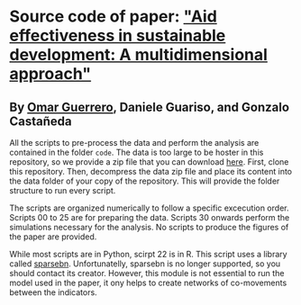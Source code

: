 # Source code of paper: ["Aid effectiveness in sustainable development: A multidimensional approach"](https://doi.org/10.1016/j.worlddev.2023.106256)

## By [Omar Guerrero](https://oguerr.com), Daniele Guariso, and Gonzalo Castañeda

All the scripts to pre-process the data and perform the analysis are contained in the folder `code`. The data is too large to be hoster in this repository, so we provide a zip file that you can download [here](https://www.dropbox.com/scl/fo/4kg6svoyo65qpimozekbl/AOiYdZOlndUrfm1otQ5jUo0?rlkey=0866hyu5mkb4df79bgvcvjkmp&dl=0). 
First, clone this repository.
Then, decompress the data zip file and place its content into the data folder of your copy of the repository. This will provide the folder structure to run every script.

The scripts are organized numerically to follow a specific excecution order.
Scripts 00 to 25 are for preparing the data.
Scripts 30 onwards perform the simulations necessary for the analysis.
No scripts to produce the figures of the paper are provided.

While most scripts are in Python, scirpt 22 is in R.
This script uses a library called [sparsebn](https://github.com/itsrainingdata/sparsebn).
Unfortunatelly, sparsebn is no longer supported, so you should contact its creator.
However, this module is not essential to run the model used in the paper, it ony helps to create networks of co-movements between the indicators.


